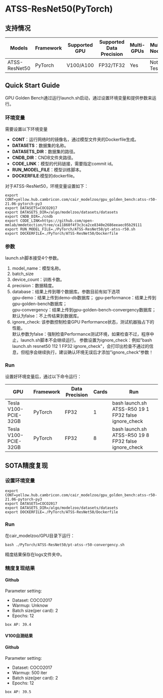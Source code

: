 # ATSS-ResNet50(PyTorch)
## 支持情况

Models  | Framework  | Supported GPU   | Supported Data Precision  | Multi-GPUs  | Multi-Nodes
----- | ----- | ----- | ----- | ----- | ----- |
ATSS-ResNet50  | PyTorch  | V100/A100  | FP32/TF32  | Yes  | Not Tested

## Quick Start Guide
GPU Golden Bench通过运行launch.sh启动，通过设置环境变量和提供参数来运行。
### 环境变量
需要设置以下环境变量
- **CONT**：运行网络时的镜像名，通过模型文件夹的Dockerfile生成。
- **DATASETS**：数据集的名称。
- **DATASETS_DIR**：数据集的路径。
- **CNDB_DIR**：CNDB文件夹路径。
- **CODE_LINK**：模型的代码链接，需要指定commit id。
- **RUN_MODEL_FILE**：模型训练脚本。
- **DOCKERFILE**:模型的dockerfile。  

对于ATSS-ResNet50，环境变量设置如下：
```
export CONT=yellow.hub.cambricon.com/cair_modelzoo/gpu_golden_bench:atss-r50-21.06-pytorch-py3
export DATASETS=COCO2017 
export DATASETS_DIR=/algo/modelzoo/datasets/datasets
export CNDB_DIR=./cndb
export CODE_LINK=https://github.com/open-mmlab/mmdetection/tree/ca11860f4f3c3ca2ce8340e2686eeaec05b29111
export RUN_MODEL_FILE=./PyTorch/ATSS-ResNet50/pt-atss-r50.sh
export DOCKERFILE=./PyTorch/ATSS-ResNet50/Dockerfile
```
### 参数
launch.sh脚本接受4个参数。
1. model_name：模型名称。
2. batch_size
3. device_count：训练卡数。
4. precision：数据精度。  
5. database：结果上传到哪个数据库。参数目前有如下选项  
    gpu-demo：结果上传到demo-db数据库； 
    gpu-performance：结果上传到gpu-golden-bench数据库；  
    gpu-convergency：结果上传到gpu-golden-bench-convergency数据库；  
    默认为false：不上传结果到数据库。  
6. ignore_check: 该参数控制检查GPU Performance状态，测试机器独占下的性能。  
    默认参数为false：强制检查Performance测试环境，如果检查不过，程序中止，launch.sh脚本不会继续运行。
    参数设置为ignore_check：例如”bash launch.sh resnet50 112 1 FP32 ignore_check"，会打印出检查不通过的信息，但程序会继续执行，建议确认环境无误后才添加”ignore_check“参数！
### Run
设置好环境变量后，通过以下命令运行：  

GPU  | Framework  | Data Precision   | Cards  | Run
----- | ----- | ----- | ----- | ----- |
Tesla V100-PCIE-32GB  | PyTorch  | FP32  | 1  | bash launch.sh ATSS-R50 19 1 FP32 false ignore_check
Tesla V100-PCIE-32GB  | PyTorch  | FP32  | 8  | bash launch.sh ATSS-R50 19 8 FP32 false ignore_check
  

## SOTA精度复现
### 设置环境变量
```
export CONT=yellow.hub.cambricon.com/cair_modelzoo/gpu_golden_bench:atss-r50-21.06-pytorch-py3
export DATASETS=COCO2017
export DATASETS_DIR=/algo/modelzoo/datasets/datasets
export DOCKERFILE=./PyTorch/ATSS-ResNet50/Dockerfile
```
### Run
在cair_modelzoo/GPU目录下运行：
```
bash ./PyTorch/ATSS-ResNet50/pt-atss-r50-convergency.sh
```
精度结果保存在logs文件夹中。

### 精度复现结果
#### Github
Parameter setting:
- Dataset: COCO2017
- Warmup: Unknow
- Batch size(per card): 2
- Epochs: 12
```
box AP: 39.4

```
#### V100自测结果
#### Github
Parameter setting:
- Dataset: COCO2017
- Warmup: 500 iter
- Batch size(per card): 2
- Epochs: 12
```
box AP: 39.5

```
